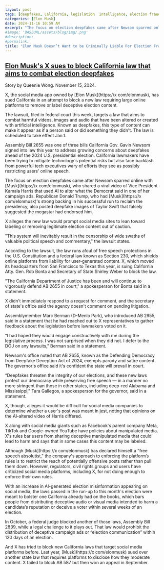 ```yaml
---
layout: post
tags: [deepfakes, California, legislation  intelligence, election fraud, politics]
categories: [Elon Musk]
date: 2024-11-16 10:59 AM
excerpt: "The focus on election deepfakes came after Newsom sparred online with Musk, who shared a viral video of Vice President Kamala Harris that used AI to alter what the Democrat said in one of her campaign ads. Republican Donald Trump, who had Musk's strong backing in his successful run to reclaim the presidency, also posted deepfake images of Taylor Swift that falsely suggested the megastar had endorsed him."
#image: 'BASEURL/assets/blog/img/.png'
#description:
#permalink:
title: "Elon Musk Doesn’t Want to be Criminally Liable For Election Fraud Using AI Deepfakes"
---
```



## [Elon Musk's X sues to block California law that aims to combat election deepfakes](https://www.latimes.com/business/story/2024-11-15/elon-musks-x-sues-to-block-california-law-that-aims-to-combat-election-deepfakes)

Story by Queenie Wong. November 15, 2024.

X, the social media app owned by [Elon Musk](https://x com/elonmusk), has sued California in an attempt to block a new law requiring large online platforms to remove or label deceptive election content.

The lawsuit, filed in federal court this week, targets a law that aims to combat harmful videos, images and audio that have been altered or created with artificial intelligence. Known as deepfakes, this type of content can make it appear as if a person said or did something they didn't. The law is scheduled to take effect Jan.1.

Assembly Bill 2655 was one of three bills California Gov. Gavin Newsom signed into law this year to address growing concerns about deepfakes ahead of the 2024 U.S. presidential election. California lawmakers have been trying to mitigate technology's potential risks but also face backlash from powerful tech executives wary of efforts they see as possibly restricting users' online speech.

The focus on election deepfakes came after Newsom sparred online with [Musk](https://x com/elonmusk), who shared a viral video of Vice President Kamala Harris that used AI to alter what the Democrat said in one of her campaign ads. Republican Donald Trump, who had [Musk](https://x com/elonmusk)'s strong backing in his successful run to reclaim the presidency, also posted deepfake images of Taylor Swift that falsely suggested the megastar had endorsed him.

X alleges the new law would prompt social media sites to lean toward labeling or removing legitimate election content out of caution.

"This system will inevitably result in the censorship of wide swaths of valuable political speech and commentary," the lawsuit states.

According to the lawsuit, the law runs afoul of free speech protections in the U.S. Constitution and a federal law known as Section 230, which shields online platforms from liability for user-generated content. X, which moved its headquarters from San Francisco to Texas this year, is suing California Atty. Gen. Rob Bonta and Secretary of State Shirley Weber to block the law.

"The California Department of Justice has been and will continue to vigorously defend AB 2655 in court," a spokesperson for Bonta said in a statement.

X didn't immediately respond to a request for comment, and the secretary of state's office said the agency doesn't comment on pending litigation.

Assemblymember Marc Berman (D-Menlo Park), who introduced AB 2655, said in a statement that he had reached out to X representatives to gather feedback about the legislation before lawmakers voted on it.

“I had hoped they would engage constructively with me during the legislative process. I was not surprised when they did not. I defer to the DOJ on any lawsuits,” Berman said in a statement.

Newsom's office noted that AB 2655, known as the Defending Democracy from Deepfake Deception Act of 2024, exempts parody and satire content. The governor's office said it's confident the state will prevail in court.

“Deepfakes threaten the integrity of our elections, and these new laws protect our democracy while preserving free speech — in a manner no more stringent than those in other states, including deep-red Alabama and Mississippi," Tara Gallegos, a spokesperson for the governor, said in a statement.

X, though, alleges it would be difficult for social media companies to determine whether a user's post was meant in jest, noting that opinions on the AI-altered video of Harris differed.

X along with social media giants such as Facebook's parent company Meta, TikTok and Google-owned YouTube have policies about manipulated media. X's rules bar users from sharing deceptive manipulated media that could lead to harm and says that in some cases this content may be labeled.

Although [Musk](https://x com/elonmusk) has declared himself a "free speech absolutist," the company's approach to enforcing the platform’s rules is to restrict the reach of potentially offensive posts rather than pull them down. However, regulators, civil rights groups and users have criticized social media platforms, including X, for not doing enough to enforce their own rules.

With an increase in AI-generated election misinformation appearing on social media, the laws passed in the run-up to this month's election were meant to bolster one California already had on the books, which bars people from distributing deceptive audio or visual media intended to harm a candidate’s reputation or deceive a voter within several weeks of an election.

In October, a federal judge blocked another of those laws, Assembly Bill 2839, while a legal challenge to it plays out. That law would prohibit the distribution of deceptive campaign ads or “election communication” within 120 days of an election.

And X has tried to block new California laws that target social media platforms before. Last year, [Musk](https://x com/elonmusk) sued over another state law that requires platforms to disclose how they moderate content. X failed to block AB 587 but then won an appeal in September.
